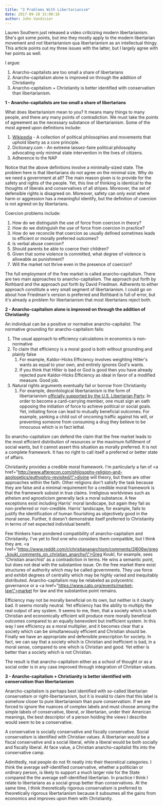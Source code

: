 ```yaml
---
title: "3 Problems With Libertarianism"
date: 2017-09-10 15:00:10
author: John Vandivier
---
```




Lauren Southern just released a video criticizing modern libertarianism. She's got some points, but imo they mostly apply to the modern libertarian movement and not libertarianism qua libertarianism as an intellectual thingy. This article points out my three issues with the latter, but I largely agree with her points as well.

I argue:
<ol>
 	<li>Anarcho-capitalists are too small a share of libertarians</li>
 	<li>Anarcho-capitalism alone is improved on through the addition of Christianity</li>
 	<li>Anarcho-capitalism + Christianity is better identified with conservatism than libertarianism.</li>
</ol>
<strong>1 - Anarcho-capitalists are too small a share of libertarians</strong>

What does libertarianism mean to you? It means many things to many people, and there any many points of contradiction. We must take the points of agreement as the necessary substance of libertarianism. Some of the most agreed upon definitions include:
<ol>
 	<li><a href=\"https://en.wikipedia.org/w/index.php?title=Libertarianism&amp;oldid=799696258\">Wikipedia</a> - A collection of political philosophies and movements that uphold liberty as a core principle.</li>
 	<li>Dictionary.com - An extreme laissez-faire political philosophy advocating only minimal state intervention in the lives of citizens.</li>
 	<li>Adherence to the NAP</li>
</ol>
Notice that the above definitions involve a minimally-sized state. The problem here is that libertarians do not agree on the minimal size. Why do we need a government at all? The main reason given is to provide for the safety and rights of the people. Yet, this line of thinking is identical to the thoughts of liberals and conservatives of all stripes. Moreover, the set of defensible rights is disagreed on. Moreover, safety can only exist where harm or aggression has a meaningful identify, but the definition of coercion is not agreed on by libertarians.

Coercion problems include:
<ol>
 	<li>How do we distinguish the use of force from coercion in theory?</li>
 	<li>How do we distinguish the use of force from coercion in practice?</li>
 	<li>How do we reconcile that coercion as usually defined sometimes leads to efficient or morally preferred outcomes?</li>
 	<li>Is verbal abuse coercion?</li>
 	<li>Should parents be able to coerce their children?</li>
 	<li>Given that some violence is committed, what degree of violence is allowable as punishment?</li>
 	<li>Will the market not thrive even in the presence of coercion?</li>
</ol>
The full employment of the free market is called anarcho-capitalism. There are two main approaches to anarcho-capitalism. The approach put forth by Rothbard and the approach put forth by David Friedman. Adherents to either approach constitute a very small segment of libertarianism. I could go on about how Friedman's version is preferred and Rothbard is full of error, but it's already a problem for libertarianism that most libertarians reject both.

<strong>2 - Anarcho-capitalism alone is improved on through the addition of Christianity</strong>

An individual can be a positive or normative anarcho-capitalist. The normative grounding for anarcho-capitalism fails:
<ol>
 	<li>The usual approach to efficiency calculations in economics is non-normative</li>
 	<li>To claim that efficiency is a moral good is both without grounding and plainly false
<ol>
 	<li>For example, Kaldor-Hicks Efficiency involves weighting Hitler's wants as equal to your own, and entirely ignores God's wants.</li>
 	<li>If you think that Hitler is bad or God is good then you have already rejected pure Kaldor-Hicks Efficiency as ideal in favor of a modified measure. Good job.</li>
</ol>
</li>
 	<li>Natural rights arguments eventually fail or borrow from Christianity
<ol>
 	<li>For example, deontological libertarianism is the form of libertarianism <a href=\"https://en.wikipedia.org/w/index.php?title=Natural-rights_libertarianism&amp;oldid=797605656\">officially supported by the U.S. Libertarian Party</a>. In order to become a card-carrying member, one must sign an oath opposing the initiation of force to achieve political or social goals. Yet, initiating force can lead to mutually beneficial outcomes. For example, yanking a child out of oncoming traffic against his will, or preventing someone from consuming a drug they believe to be innocuous which is in fact lethal.</li>
</ol>
</li>
</ol>
So anarcho-capitalism can defend the claim that the free market leads to the most efficient distribution of resources or the maximum fulfillment of social wants, but it cannot assert this situation as morally preferred. It is not a complete framework. It has no right to call itself a preferred or better state of affairs.

Christianity provides a credible moral framework. I'm particularly a fan of <a href=\"http://www.afterecon.com/philosophy-religion-and-apologetics/euthyphro-revisited/\">divine will theory</a>, but there are other approaches within the faith. Other religions don't satisfy the task because they are false and a minimal requirement for a credible moral framework is that the framework subsist in true claims. Irreligious worldviews such as atheism and agnosticism generally lack a moral substance. A few exceptions exist including Harris' moral landscape, but again they fail as non-preferred or non-credible. Harris' landscape, for example, fails to justify the identification of human flourishing as objectively good in the moral sense. Further, it doesn't demonstrate itself preferred to Christianity in terms of net expected individual benefit.

Few thinkers have pondered compatibility of anarcho-capitalism and Christianity. I've yet to find one who considers them compatible, but I think they are. <a href=\"https://www.reddit.com/r/christiananarchism/comments/2l606w/greg_koukl_comments_on_christian_anarchy/\">Greg Koukl, for example, sees 'Christian anarchist' as a contradiction in terms</a>. He wins a semantic point, but does not deal with the substantive issue. On the free market there exist structures of authority which may be called governments. They use force and exhibit degrees of centrality which may be highly varied and inequitably distributed. Anarcho-capitalism may be relabeled as polycentric governance or a <a href=\"https://www.cato.org/events/market-law\">market for law</a> and the substantive point remains.

Efficiency may not be morally beneficial on its own, but neither is it clearly bad. It seems morally neutral. Yet efficiency has the ability to multiply the real output of any system. It seems to me, then, that a society which is both Christian and economically efficient will produce more morally beneficial outcomes compared to an equally benevolent but inefficient system. In this way I see efficiency as a moral multiplier, and it becomes clear that a society which can be simultaneously efficient and Christian should be. Finally we have an appropriate and defensible prescription for society. In fact, we can say that a society which is Christian and inefficient is bad, in a moral sense, compared to one which is Christian and good. Yet either is better than a society which is not Christian.

The result is that anarcho-capitalism either as a school of thought or as a social order is in any case improved through integration of Christian values.

<strong>3 - Anarcho-capitalism + Christianity is better identified with conservatism than libertarianism</strong>

Anarcho-capitalism is perhaps best identified with so-called libertarian conservatism or right-libertarianism, but it is invalid to claim that this label is somehow closer to pure libertarianism than pure conservatism. If we are forced to ignore the nuances of complex labels and must choose among the simple labels of conservative, liberal, or libertarian, under their American meanings, the best descriptor of a person holding the views I describe would seem to be a conservative.

A conservative is socially conservative and fiscally conservative. Social conservatism is identified with Christian values. A libertarian would be a fiscal conservative and a social liberal, while a liberal would be both socially and fiscally liberal. At face value, a Christian anarcho-capitalist fits into the conservative camp.

Admittedly, real people do not fit neatly into their theoretical categories. I think the average self-identified conservative, whether a politician or ordinary person, is likely to support a much larger role for the State compared the the average self-identified libertarian. In practice I think I relate to libertarians as a social group better than conservatives. At the same time, I think theoretically rigorous conservatism is preferred to theoretically rigorous libertarianism because it subsumes all the gains from economics and improves upon them with Christianity.